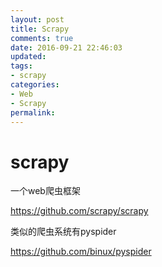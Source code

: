 ```yaml
---
layout: post
title: Scrapy
comments: true
date: 2016-09-21 22:46:03
updated:
tags:
- scrapy
categories:
- Web
- Scrapy
permalink:
---
```


# scrapy

一个web爬虫框架

<https://github.com/scrapy/scrapy>

类似的爬虫系统有pyspider

<https://github.com/binux/pyspider>
